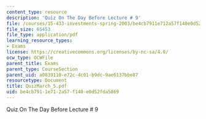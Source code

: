 ```yaml
---
content_type: resource
description: 'Quiz On The Day Before Lecture # 9'
file: /courses/15-433-investments-spring-2003/be4cb7911e712a57f140e0d52fda5869_QuizMarch_5.pdf
file_size: 65453
file_type: application/pdf
learning_resource_types:
- Exams
license: https://creativecommons.org/licenses/by-nc-sa/4.0/
ocw_type: OCWFile
parent_title: Exams
parent_type: CourseSection
parent_uid: a0839110-e72c-4c01-b9dc-9ae6137bbe87
resourcetype: Document
title: QuizMarch_5.pdf
uid: be4cb791-1e71-2a57-f140-e0d52fda5869
---
```

Quiz On The Day Before Lecture # 9